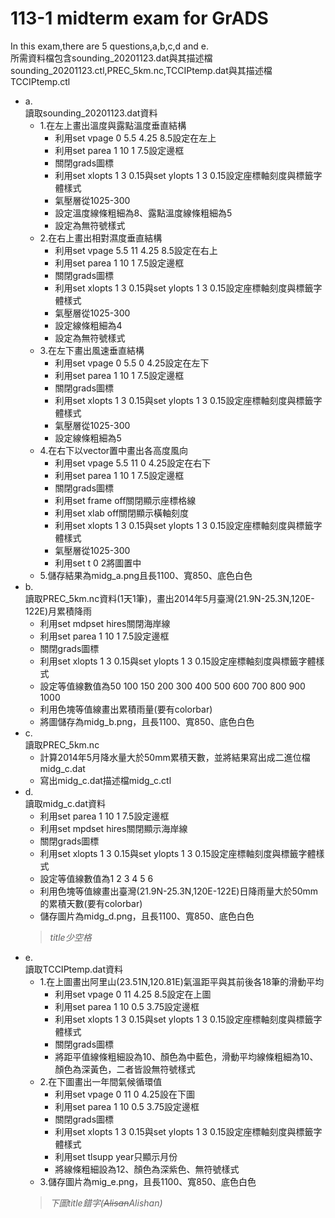 # 113-1 midterm exam for GrADS
In this exam,there are 5 questions,a,b,c,d and e.  
所需資料檔包含sounding_20201123.dat與其描述檔sounding_20201123.ctl,PREC_5km.nc,TCCIPtemp.dat與其描述檔TCCIPtemp.ctl  
- a.  
  讀取sounding_20201123.dat資料  
  - 1.在左上畫出溫度與露點溫度垂直結構
    - 利用set vpage 0 5.5 4.25 8.5設定在左上
    - 利用set parea 1 10 1 7.5設定邊框
    - 關閉grads圖標
    - 利用set xlopts 1 3 0.15與set ylopts 1 3 0.15設定座標軸刻度與標籤字體樣式
    - 氣壓層從1025-300
    - 設定溫度線條粗細為8、露點溫度線條粗細為5
    - 設定為無符號樣式
  - 2.在右上畫出相對濕度垂直結構  
    - 利用set vpage 5.5 11 4.25 8.5設定在右上
    - 利用set parea 1 10 1 7.5設定邊框
    - 關閉grads圖標
    - 利用set xlopts 1 3 0.15與set ylopts 1 3 0.15設定座標軸刻度與標籤字體樣式
    - 氣壓層從1025-300
    - 設定線條粗細為4
    - 設定為無符號樣式  
  - 3.在左下畫出風速垂直結構
    - 利用set vpage 0 5.5 0 4.25設定在左下
    - 利用set parea 1 10 1 7.5設定邊框
    - 關閉grads圖標
    - 利用set xlopts 1 3 0.15與set ylopts 1 3 0.15設定座標軸刻度與標籤字體樣式
    - 氣壓層從1025-300
    - 設定線條粗細為5  
  - 4.在右下以vector置中畫出各高度風向
    - 利用set vpage 5.5 11 0 4.25設定在右下
    - 利用set parea 1 10 1 7.5設定邊框
    - 關閉grads圖標
    - 利用set frame off關閉顯示座標格線
    - 利用set xlab off關閉顯示橫軸刻度
    - 利用set xlopts 1 3 0.15與set ylopts 1 3 0.15設定座標軸刻度與標籤字體樣式
    - 氣壓層從1025-300
    - 利用set t 0 2將圖置中
  - 5.儲存結果為midg_a.png且長1100、寬850、底色白色
- b.  
  讀取PREC_5km.nc資料(1天1筆)，畫出2014年5月臺灣(21.9N-25.3N,120E-122E)月累積降雨
  - 利用set mdpset hires關閉海岸線
  - 利用set parea 1 10 1 7.5設定邊框
  - 關閉grads圖標
  - 利用set xlopts 1 3 0.15與set ylopts 1 3 0.15設定座標軸刻度與標籤字體樣式
  - 設定等值線數值為50 100 150 200 300 400 500 600 700 800 900 1000
  - 利用色塊等值線畫出累積雨量(要有colorbar)
  - 將圖儲存為midg_b.png，且長1100、寬850、底色白色  
- c.  
  讀取PREC_5km.nc  
  - 計算2014年5月降水量大於50mm累積天數，並將結果寫出成二進位檔midg_c.dat  
  - 寫出midg_c.dat描述檔midg_c.ctl
- d.  
  讀取midg_c.dat資料
  - 利用set parea 1 10 1 7.5設定邊框
  - 利用set mpdset hires關閉顯示海岸線
  - 關閉grads圖標
  - 利用set xlopts 1 3 0.15與set ylopts 1 3 0.15設定座標軸刻度與標籤字體樣式
  - 設定等值線數值為1 2 3 4 5 6
  - 利用色塊等值線畫出臺灣(21.9N-25.3N,120E-122E)日降雨量大於50mm的累積天數(要有colorbar)
  - 儲存圖片為midg_d.png，且長1100、寬850、底色白色
  >*title少空格*
- e.  
  讀取TCCIPtemp.dat資料
  - 1.在上圖畫出阿里山(23.51N,120.81E)氣溫距平與其前後各18筆的滑動平均
    - 利用set vpage 0 11 4.25 8.5設定在上圖
    - 利用set parea 1 10 0.5 3.75設定邊框
    - 利用set xlopts 1 3 0.15與set ylopts 1 3 0.15設定座標軸刻度與標籤字體樣式
    - 關閉grads圖標
    - 將距平值線條粗細設為10、顏色為中藍色，滑動平均線條粗細為10、顏色為深黃色，二者皆設無符號樣式 
  - 2.在下圖畫出一年間氣候循環值
    - 利用set vpage 0 11 0 4.25設在下圖
    - 利用set parea 1 10 0.5 3.75設定邊框
    - 關閉grads圖標
    - 利用set xlopts 1 3 0.15與set ylopts 1 3 0.15設定座標軸刻度與標籤字體樣式
    - 利用set tlsupp year只顯示月份
    - 將線條粗細設為12、顏色為深紫色、無符號樣式
  - 3.儲存圖片為mig_e.png，且長1100、寬850、底色白色
  >*下圖title錯字(~~Alisan~~Alishan)*
